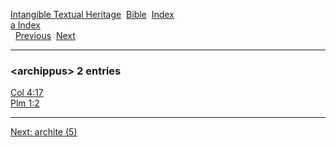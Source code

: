 [Intangible Textual Heritage](../../index)  [Bible](../index) 
[Index](index)   
[a Index](_a_)  
  [Previous](c00677)  [Next](c00679) 

------------------------------------------------------------------------

### &lt;archippus&gt; 2 entries

[Col 4:17](../kjv/col004.htm#017)  
[Plm 1:2](../kjv/plm001.htm#002)  

------------------------------------------------------------------------

[Next: archite (5)](c00679)
